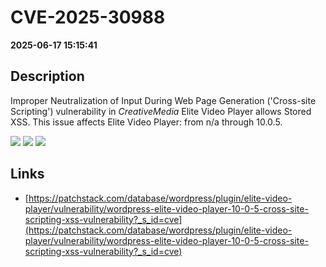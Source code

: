 # CVE-2025-30988

**2025-06-17 15:15:41**

## Description
Improper Neutralization of Input During Web Page Generation ('Cross-site Scripting') vulnerability in _CreativeMedia_ Elite Video Player allows Stored XSS. This issue affects Elite Video Player: from n/a through 10.0.5.

![](https://img.shields.io/static/v1?label=Score&message=7.1&color=red)
![](https://img.shields.io/static/v1?label=Severity&message=HIGH&color=red)
![](https://img.shields.io/static/v1?label=CWE&message=XSS&color=green)

## Links
- [https://patchstack.com/database/wordpress/plugin/elite-video-player/vulnerability/wordpress-elite-video-player-10-0-5-cross-site-scripting-xss-vulnerability?_s_id=cve](https://patchstack.com/database/wordpress/plugin/elite-video-player/vulnerability/wordpress-elite-video-player-10-0-5-cross-site-scripting-xss-vulnerability?_s_id=cve)
